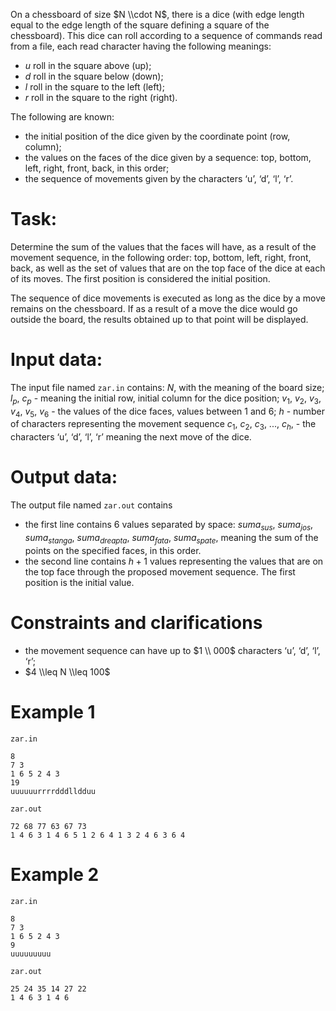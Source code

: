 
On a chessboard of size $N \\cdot N$, there is a dice (with edge length equal to the edge length of the square defining a square of the chessboard). This dice can roll according to a sequence of commands read from a file, each read character having the following meanings:

* $u$ roll in the square above (up);
* $d$ roll in the square below (down);
* $l$ roll in the square to the left (left); 
* $r$ roll in the square to the right (right).

The following are known:
* the initial position of the dice given by the coordinate point (row, column);
* the values on the faces of the dice given by a sequence: top, bottom, left, right, front, back, in this order;
* the sequence of movements given by the characters ‘u’, ‘d’, ‘l’, ‘r’.

# Task: 

Determine the sum of the values that the faces will have, as a result of the movement sequence, in the following order: top, bottom, left, right, front, back, as well as the set of values that are on the top face of the dice at each of its moves. The first position is considered the initial position.

The sequence of dice movements is executed as long as the dice by a move remains on the chessboard. If as a result of a move the dice would go outside the board, the results obtained up to that point will be displayed.

# Input data:

The input file named `zar.in` contains: $N$, with the meaning of the board size; $l_p$, $c_p$ - meaning the initial row, initial column for the dice position; $v_1$, $v_2$, $v_3$, $v_4$, $v_5$, $v_6$ - the values of the dice faces, values between $1$ and $6$; $h$ - number of characters representing the movement sequence
$c_1$, $c_2$, $c_3$, ..., $c_h,$ - the characters ‘u’, ‘d’, ‘l’, ‘r’ meaning the next move of the dice.

# Output data:

The output file named `zar.out` contains

- the first line contains 6 values separated by space: $suma_{sus}$, $suma_{jos}$, $suma_{stanga}$, $suma_{dreapta}$, $suma_{fata}$, $suma_{spate}$, meaning the sum of the points on the specified faces, in this order.
- the second line contains $h+1$ values representing the values that are on the top face through the proposed movement sequence. The first position is the initial value.

# Constraints and clarifications

* the movement sequence can have up to $1 \\ 000$ characters ‘u’, ‘d’, ‘l’, ‘r’;
* $4 \\leq N \\leq 100$

# Example 1

`zar.in`
```
8
7 3
1 6 5 2 4 3
19
uuuuuurrrrdddlldduu
```

`zar.out`
```
72 68 77 63 67 73
1 4 6 3 1 4 6 5 1 2 6 4 1 3 2 4 6 3 6 4
```

# Example 2

`zar.in`
```
8
7 3
1 6 5 2 4 3
9
uuuuuuuuu
```

`zar.out`
```
25 24 35 14 27 22
1 4 6 3 1 4 6
```
